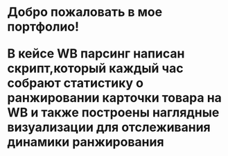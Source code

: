 
<h1>
  Добро пожаловать в мое портфолио!
  
В кейсе WB парсинг написан скрипт,который каждый час собрают статистику о ранжировании карточки товара на WB и также построены наглядные визуализации для отслеживания динамики ранжирования
